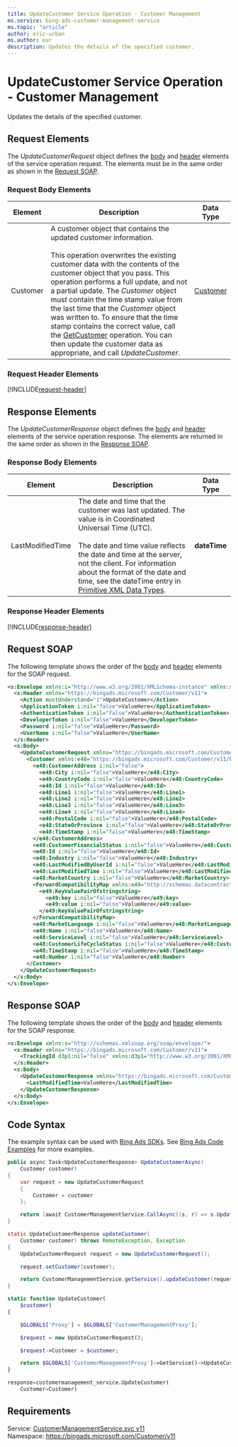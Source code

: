 ```yaml
---
title: UpdateCustomer Service Operation - Customer Management
ms.service: bing-ads-customer-management-service
ms.topic: "article"
author: eric-urban
ms.author: eur
description: Updates the details of the specified customer.
---
```

# UpdateCustomer Service Operation - Customer Management
Updates the details of the specified customer.

## <a name="request"></a>Request Elements
The *UpdateCustomerRequest* object defines the [body](#request-body) and [header](#request-header) elements of the service operation request. The elements must be in the same order as shown in the [Request SOAP](#request-soap). 

### <a name="request-body"></a>Request Body Elements

|Element|Description|Data Type|
|-----------|---------------|-------------|
|<a name="customer"></a>Customer|A customer object that contains the updated customer information.<br /><br />This operation overwrites the existing customer data with the contents of the customer object that you pass. This operation performs a full update, and not a partial update. The *Customer* object must contain the time stamp value from the last time that the *Customer* object was written to. To ensure that the time stamp contains the correct value, call the [GetCustomer](../customer-management-service/getcustomer.md) operation. You can then update the customer data as appropriate, and call *UpdateCustomer*.|[Customer](customer.md)|

### <a name="request-header"></a>Request Header Elements
[!INCLUDE[request-header](./includes/request-header.md)]

## <a name="response"></a>Response Elements
The *UpdateCustomerResponse* object defines the [body](#response-body) and [header](#response-header) elements of the service operation response. The elements are returned in the same order as shown in the [Response SOAP](#response-soap).

### <a name="response-body"></a>Response Body Elements

|Element|Description|Data Type|
|-----------|---------------|-------------|
|<a name="lastmodifiedtime"></a>LastModifiedTime|The date and time that the customer was last updated. The value is in Coordinated Universal Time (UTC).<br/><br/> The date and time value reflects the date and time at the server, not the client. For information about the format of the date and time, see the dateTime entry in [Primitive XML Data Types](https://go.microsoft.com/fwlink/?linkid=859198).|**dateTime**|

### <a name="response-header"></a>Response Header Elements
[!INCLUDE[response-header](./includes/response-header.md)]

## <a name="request-soap"></a>Request SOAP
The following template shows the order of the [body](#request-body) and [header](#request-header) elements for the SOAP request.

```xml
<s:Envelope xmlns:i="http://www.w3.org/2001/XMLSchema-instance" xmlns:s="http://schemas.xmlsoap.org/soap/envelope/">
  <s:Header xmlns="https://bingads.microsoft.com/Customer/v11">
    <Action mustUnderstand="1">UpdateCustomer</Action>
    <ApplicationToken i:nil="false">ValueHere</ApplicationToken>
    <AuthenticationToken i:nil="false">ValueHere</AuthenticationToken>
    <DeveloperToken i:nil="false">ValueHere</DeveloperToken>
    <Password i:nil="false">ValueHere</Password>
    <UserName i:nil="false">ValueHere</UserName>
  </s:Header>
  <s:Body>
    <UpdateCustomerRequest xmlns="https://bingads.microsoft.com/Customer/v11">
      <Customer xmlns:e48="https://bingads.microsoft.com/Customer/v11/Entities" i:nil="false">
        <e48:CustomerAddress i:nil="false">
          <e48:City i:nil="false">ValueHere</e48:City>
          <e48:CountryCode i:nil="false">ValueHere</e48:CountryCode>
          <e48:Id i:nil="false">ValueHere</e48:Id>
          <e48:Line1 i:nil="false">ValueHere</e48:Line1>
          <e48:Line2 i:nil="false">ValueHere</e48:Line2>
          <e48:Line3 i:nil="false">ValueHere</e48:Line3>
          <e48:Line4 i:nil="false">ValueHere</e48:Line4>
          <e48:PostalCode i:nil="false">ValueHere</e48:PostalCode>
          <e48:StateOrProvince i:nil="false">ValueHere</e48:StateOrProvince>
          <e48:TimeStamp i:nil="false">ValueHere</e48:TimeStamp>
        </e48:CustomerAddress>
        <e48:CustomerFinancialStatus i:nil="false">ValueHere</e48:CustomerFinancialStatus>
        <e48:Id i:nil="false">ValueHere</e48:Id>
        <e48:Industry i:nil="false">ValueHere</e48:Industry>
        <e48:LastModifiedByUserId i:nil="false">ValueHere</e48:LastModifiedByUserId>
        <e48:LastModifiedTime i:nil="false">ValueHere</e48:LastModifiedTime>
        <e48:MarketCountry i:nil="false">ValueHere</e48:MarketCountry>
        <ForwardCompatibilityMap xmlns:e49="http://schemas.datacontract.org/2004/07/System.Collections.Generic" i:nil="false">
          <e49:KeyValuePairOfstringstring>
            <e49:key i:nil="false">ValueHere</e49:key>
            <e49:value i:nil="false">ValueHere</e49:value>
          </e49:KeyValuePairOfstringstring>
        </ForwardCompatibilityMap>
        <e48:MarketLanguage i:nil="false">ValueHere</e48:MarketLanguage>
        <e48:Name i:nil="false">ValueHere</e48:Name>
        <e48:ServiceLevel i:nil="false">ValueHere</e48:ServiceLevel>
        <e48:CustomerLifeCycleStatus i:nil="false">ValueHere</e48:CustomerLifeCycleStatus>
        <e48:TimeStamp i:nil="false">ValueHere</e48:TimeStamp>
        <e48:Number i:nil="false">ValueHere</e48:Number>
      </Customer>
    </UpdateCustomerRequest>
  </s:Body>
</s:Envelope>
```

## <a name="response-soap"></a>Response SOAP
The following template shows the order of the [body](#response-body) and [header](#response-header) elements for the SOAP response.

```xml
<s:Envelope xmlns:s="http://schemas.xmlsoap.org/soap/envelope/">
  <s:Header xmlns="https://bingads.microsoft.com/Customer/v11">
    <TrackingId d3p1:nil="false" xmlns:d3p1="http://www.w3.org/2001/XMLSchema-instance">ValueHere</TrackingId>
  </s:Header>
  <s:Body>
    <UpdateCustomerResponse xmlns="https://bingads.microsoft.com/Customer/v11">
      <LastModifiedTime>ValueHere</LastModifiedTime>
    </UpdateCustomerResponse>
  </s:Body>
</s:Envelope>
```

## <a name="example"></a>Code Syntax
The example syntax can be used with [Bing Ads SDKs](~/guides/client-libraries.md). See [Bing Ads Code Examples](~/guides/code-examples.md) for more examples.
```csharp
public async Task<UpdateCustomerResponse> UpdateCustomerAsync(
	Customer customer)
{
	var request = new UpdateCustomerRequest
	{
		Customer = customer
	};

	return (await CustomerManagementService.CallAsync((s, r) => s.UpdateCustomerAsync(r), request));
}
```
```java
static UpdateCustomerResponse updateCustomer(
	Customer customer) throws RemoteException, Exception
{
	UpdateCustomerRequest request = new UpdateCustomerRequest();

	request.setCustomer(customer);

	return CustomerManagementService.getService().updateCustomer(request);
}
```
```php
static function UpdateCustomer(
	$customer)
{

	$GLOBALS['Proxy'] = $GLOBALS['CustomerManagementProxy'];

	$request = new UpdateCustomerRequest();

	$request->Customer = $customer;

	return $GLOBALS['CustomerManagementProxy']->GetService()->UpdateCustomer($request);
}
```
```python
response=customermanagement_service.UpdateCustomer(
	Customer=Customer)
```

## Requirements
Service: [CustomerManagementService.svc v11](https://clientcenter.api.bingads.microsoft.com/Api/CustomerManagement/v11/CustomerManagementService.svc)  
Namespace: https://bingads.microsoft.com/Customer/v11  

